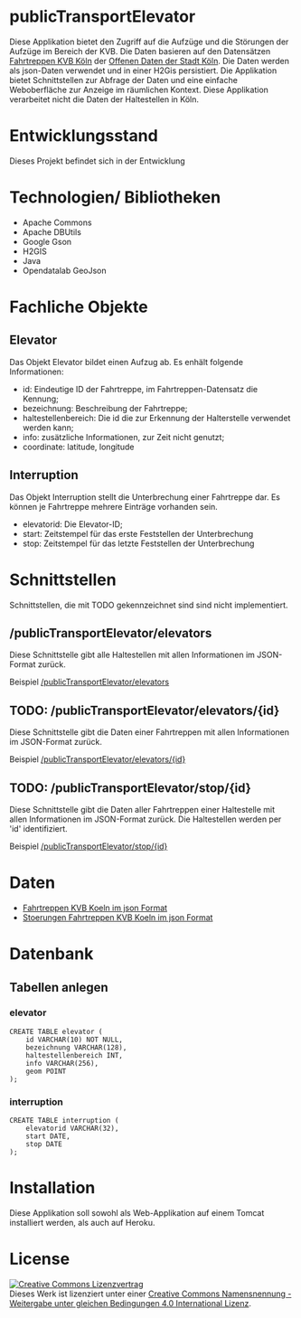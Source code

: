 # publicTransportElevator

Diese Applikation bietet den Zugriff auf die Aufzüge und die Störungen der Aufzüge im Bereich der KVB. Die Daten basieren auf den Datensätzen [Fahrtreppen KVB Köln](https://offenedaten-koeln.de/dataset/fahrtreppen-kvb-koeln) der [Offenen Daten der Stadt Köln](https://www.offenedaten-koeln.de/). Die Daten werden als json-Daten verwendet und in einer H2Gis persistiert. Die Applikation bietet Schnittstellen zur Abfrage der Daten und eine einfache Weboberfläche zur Anzeige im räumlichen Kontext. Diese Applikation verarbeitet nicht die Daten der Haltestellen in Köln.

# Entwicklungsstand

Dieses Projekt befindet sich in der Entwicklung

# Technologien/ Bibliotheken

- Apache Commons
- Apache DBUtils
- Google Gson
- H2GIS
- Java
- Opendatalab GeoJson

# Fachliche Objekte

## Elevator

Das Objekt Elevator bildet einen Aufzug ab. Es enhält folgende Informationen:

- id: Eindeutige ID der Fahrtreppe, im Fahrtreppen-Datensatz die Kennung;
- bezeichnung: Beschreibung der Fahrtreppe;
- haltestellenbereich: Die id die zur Erkennung der Halterstelle verwendet werden kann;
- info: zusätzliche Informationen, zur Zeit nicht genutzt;
- coordinate: latitude, longitude

## Interruption

Das Objekt Interruption stellt die Unterbrechung einer Fahrtreppe dar. Es können je Fahrtreppe mehrere Einträge vorhanden sein.

- elevatorid: Die Elevator-ID; 
- start: Zeitstempel für das erste Feststellen der Unterbrechung
- stop: Zeitstempel für das letzte Feststellen der Unterbrechung

# Schnittstellen

Schnittstellen, die mit TODO gekennzeichnet sind sind nicht implementiert.

## /publicTransportElevator/elevators

Diese Schnittstelle gibt alle Haltestellen mit allen Informationen im JSON-Format zurück.

Beispiel [/publicTransportElevator/elevators](http://localhost:8080/publicTransportElevator/elevators)

## TODO: /publicTransportElevator/elevators/{id}

Diese Schnittstelle gibt die Daten einer Fahrtreppen mit allen Informationen im JSON-Format zurück.

Beispiel [/publicTransportElevator/elevators/{id}](http://localhost:8080/publicTransportElevator/elevators/001-51)

## TODO: /publicTransportElevator/stop/{id}

Diese Schnittstelle gibt die Daten aller Fahrtreppen einer Haltestelle mit allen Informationen im JSON-Format zurück. Die Haltestellen werden per 'id' identifiziert.

Beispiel [/publicTransportElevator/stop/{id}](http://localhost:8080/publicTransportElevator/stop/001-51)

# Daten

- [Fahrtreppen KVB Koeln im json Format](https://online-service.kvb-koeln.de/geoserver/OPENDATA/ows?service=WFS&version=1.0.0&request=GetFeature&typeName=ODENDATA%3Afahrtreppen&outputFormat=application/json)
- [Stoerungen Fahrtreppen KVB Koeln im json Format](https://online-service.kvb-koeln.de/geoserver/OPENDATA/ows?service=WFS&version=1.0.0&request=GetFeature&typeName=ODENDATA%3Afahrtreppen_gestoert&outputFormat=application/json)

# Datenbank

## Tabellen anlegen

### elevator

	CREATE TABLE elevator (
	    id VARCHAR(10) NOT NULL,
	    bezeichnung VARCHAR(128),
	    haltestellenbereich INT,
	    info VARCHAR(256),
	    geom POINT
	);

### interruption

	CREATE TABLE interruption (
	    elevatorid VARCHAR(32),
	    start DATE,
	    stop DATE
	);	

# Installation

Diese Applikation soll sowohl als Web-Applikation auf einem Tomcat installiert werden, als auch auf Heroku.

# License

<a rel="license" href="http://creativecommons.org/licenses/by-sa/4.0/"><img alt="Creative Commons Lizenzvertrag" style="border-width:0" src="https://i.creativecommons.org/l/by-sa/4.0/88x31.png" /></a><br />Dieses Werk ist lizenziert unter einer <a rel="license" href="http://creativecommons.org/licenses/by-sa/4.0/">Creative Commons Namensnennung - Weitergabe unter gleichen Bedingungen 4.0 International Lizenz</a>.

